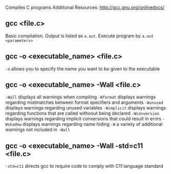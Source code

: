 Compiles C programs
Addiitonal Resources: http://gcc.gnu.org/onlinedocs/

## gcc \<file.c\>
Basic compilation.  Output is listed as `a.out`.  Execute program by `a.out <parameters>`

## gcc -o \<executable_name\> \<file.c\>
`-o`  allows you to specify the name you want to be given to the executable

## gcc -o <executable_name> -Wall <file.c>
`-Wall` displays all warnings when compiling
`-Wformat`  displays warnings regarding mistmatches between format specifiers and arguments
`-Wunused`  displays warnings regarding unused variables
`-Wimplicit`  displays warnings regarding functions that are called withoout being declared
`-Wconversion`  displays warnings regarding implicit conversions that could result in errirs
`-Wshadow`  displays warnings regarding name hiding
`-W`  a variety of additional warnings not included in `-Wall`

## gcc -o <executable_name> -Wall -std=c11 <file.c>
`-std=c11` directs gcc to require code to comply with C11 language standard


